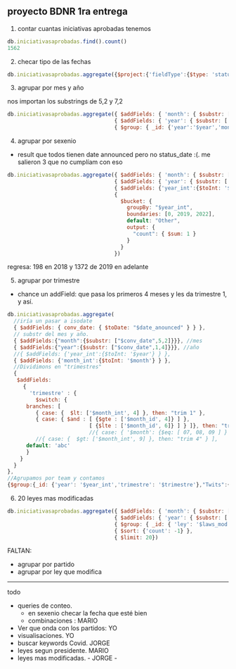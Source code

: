 ## proyecto BDNR 1ra entrega
1. contar cuantas iniciativas aprobadas tenemos
```javascript
db.iniciativasaprobadas.find().count()
1562
```
2. checar tipo de las fechas
```javascript
db.iniciativasaprobadas.aggregate({$project:{'fieldType':{$type: 'status_date'}} })
```

3. agrupar por mes y año

nos importan los substrings de 5,2 y 7,2


```javascript
db.iniciativasaprobadas.aggregate({ $addFields: { 'month': { $substr: ['$date_anounced', 5, 2] } } }, 
                                  { $addFields: { 'year': { $substr: ['$date_anounced', 12, 4] } } }, 
                                  { $group: { _id: {'year':'$year','month':'$month'}, 'count': { $count: {} } } })
```

4. agrupar por sexenio
  - result que todos tienen date announced pero no status_date :(. me salieron 3 que no cumplíam con eso

```javascript
db.iniciativasaprobadas.aggregate({ $addFields: { 'month': { $substr: ['$date_anounced', 5, 2] } } }, 
                                  { $addFields: { 'year': { $substr: ['$date_anounced', 12, 4] } } }, 
                                  { $addFields: {'year_int':{$toInt: '$year'} } },
                                  {
                                    $bucket: {
                                      groupBy: "$year_int",
                                      boundaries: [0, 2019, 2022],
                                      default: "Other",
                                      output: {
                                        "count": { $sum: 1 }
                                      }
                                    }
                                  })
```
regresa: 198 en 2018 y 1372 de 2019 en adelante


5. agrupar por trimestre
  - chance un addField: que pasa los primeros 4 meses y les da trimestre 1, y así. 


```javascript
db.iniciativasaprobadas.aggregate(
  //iría un pasar a isodate
  { $addFields: { conv_date: { $toDate: "$date_anounced" } } },
  // substr del mes y año. 
  { $addFields:{"month":{$substr: ["$conv_date",5,2]}}}, //mes
  { $addFields:{"year":{$substr: ["$conv_date",1,4]}}}, //año
  //{ $addFields: {'year_int':{$toInt: '$year'} } },
  { $addFields: {'month_int':{$toInt: '$month'} } },
  //Dividimons en "trimestres"
  {
   $addFields:
     {
       'trimestre' : {
         $switch: {
      branches: [
         { case: {  $lt: ['$month_int', 4] }, then: "trim 1" },
         { case: { $and : [ {$gte : ['$month_id', 4]} ] },
                          [ {$lte : ['$month_id', 6]} ] } ]}, then: "trim 2"},
                          //{ case: { '$month': {$eq: [ 07, 08, 09 ] }  }, then: "trim 3" },
         //{ case: {  $gt: ['$month_int', 9] }, then: "trim 4" } ],
      default: 'abc'
      }
    }
  }
},
//Agrupamos por team y contamos
{$group:{_id: {'year': '$year_int','trimestre': '$trimestre'},"Twits":{$count:{}}}});
```
6. 20 leyes mas modificadas

```javascript
db.iniciativasaprobadas.aggregate({ $addFields: { 'month': { $substr: ['$date_anounced', 5, 2] } } }, 
                                  { $addFields: { 'year': { $substr: ['$date_anounced', 12, 4] } } }, 
                                  { $group: { _id: { 'ley': '$laws_mod' }, 'count': { $count: {} } } },
                                  { $sort: {'count': -1} },
                                  { $limit: 20})
```

FALTAN:

- agrupar por partido
- agrupar por ley que modifica


- ----


todo
- queries de conteo. 
  - en sexenio checar la fecha que esté bien
  - combinaciones : MARIO
- Ver que onda con los partidos: YO
- visualisaciones. YO
- buscar keywords Covid. JORGE
- leyes segun presidente. MARIO
- leyes mas modificadas. - JORGE -
